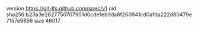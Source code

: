 version https://git-lfs.github.com/spec/v1
oid sha256:b23a3e2627750707901d0cde1eb9da8f260941cd0afda222d80479e7157e9856
size 46017
